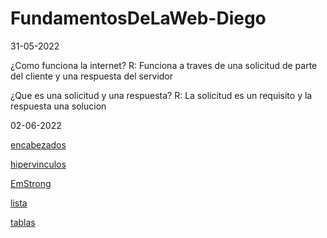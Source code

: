 # FundamentosDeLaWeb-Diego

31-05-2022

¿Como funciona la internet?
R: Funciona a traves de una solicitud de parte del cliente y una respuesta del servidor

¿Que es una solicitud y una respuesta?
R: La solicitud es un requisito y la respuesta una solucion 

02-06-2022

<a href="         n encabezados.html">encabezados</a>

<a href="hipervinculos.html">hipervinculos</a>

<a href="EmStrong.html">EmStrong</a>

<a href="lista.html">lista</a>

<a href="tablas.html">tablas</a>
